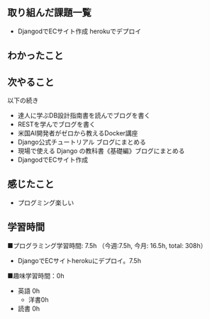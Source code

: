 ## 取り組んだ課題一覧
- DjangodでECサイト作成 herokuでデプロイ

## わかったこと


## 次やること
以下の続き
- 達人に学ぶDB設計指南書を読んでブログを書く
- RESTを学んでブログを書く
- 米国AI開発者がゼロから教えるDocker講座
- Django公式チュートリアル ブログにまとめる
- 現場で使える Django の教科書《基礎編》ブログにまとめる
- DjangodでECサイト作成

## 感じたこと
- プログミング楽しい

## 学習時間
■プログラミング学習時間: 7.5h （今週:7.5h, 今月: 16.5h, total: 308h）
- DjangoでECサイトherokuにデプロイ。7.5h

■趣味学習時間：0h
- 英語 0h
  - 洋書0h
- 読書 0h
